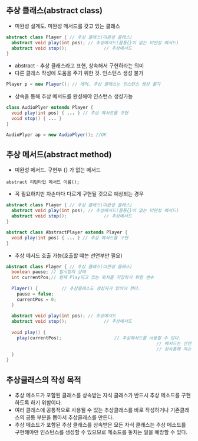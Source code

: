 ## 추상 클래스(abstract class)

- 미완성 설계도. 미완성 메서드를 갖고 있는 클래스

```java
abstract class Player { // 추상 클래스(미완성 클래스)
  abstract void play(int pos); // 추상메서드(몸통{}이 없는 미완성 메서드)
  abstract void stop();				 // 추상메서드
}
```

- abstract - 추상 클래스라고 표현, 상속해서 구현하라는 의미
- 다른 클래스 작성에 도움을 주기 위한 것. 인스턴스 생성 불가

```java
Player p = new Player(); // 에러. 추상 클래스는 인스턴스 생성 불가 
```

- 상속을 통해 추상 메서드를 완성해야 인스턴스 생성가능

```java
class AudioPlyer extends Player {
  void play(int pos) { ... } // 추상 메서드를 구현
  void stop() { ... }				
}

AudioPlyer ap = new AudioPlyer(); //OK
```



## 추상 메서드(abstract method)

- 미완성 메서드. 구현부 {} 가 없는 메서드

`abstract 리턴타입 메서드 이름();`

- 꼭 필요하지만 자손마다 다르게 구현될 것으로 예상되는 경우

```java
abstract class Player { // 추상 클래스(미완성 클래스)
  abstract void play(int pos); // 추상메서드(몸통{}이 없는 미완성 메서드)
  abstract void stop();				 // 추상메서드
}

abstract class AbstractPlayer extends Player {
  void play(int pos) { ... } // 추상 메서드를 구현
}
```

- 추상 메서드 호출 가능(호출할 떄는 선언부만 필요)

```java
abstract class Player { // 추상 클래스(미완성 클래스)
  boolean pause; // 일시정지 상태
  int currentPos;// 현재 Play되고 있는 위치를 저장하기 위한 변수
  
  Player() {		 // 추상클래스도 생성자가 있어야 한다.
    pause = false;
    currentPos = 0;
  }
  
  abstract void play(int pos); // 추상메서드
  abstract void stop();				 // 추상메서드
  
  void play() {
    play(currentPos);					 // 추상메서드를 사용할 수 있다.
    													 // 메서드는 선언부만 알면 호출가능하므로 추상메서드도 호출 가능!!
    													 // 상속통해 자손이 완성되면 -> 객체생성 가능 -> 메서드 사용 가능
  }
}
```



## 추상클래스의 작성 목적

- 추상 메소드가 포함된 클래스를 상속받는 자식 클래스가 반드시 추상 메소드를 구현하도록 하기 위함이다.
- 여러 클래스에 공통적으로 사용될 수 있는 추상클래스를 바로 작성하거나 기존클래스의 공통 부분을 뽑아서 추상클래스를 만든다.
- 추상 메소드가 포함된 추상 클래스를 상속받은 모든 자식 클래스는 추상 메소드를 구현해야만 인스턴스를 생성할 수 있으므로 메소드를 놓치는 일을 예방할 수 있다.